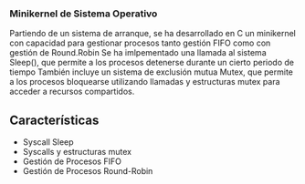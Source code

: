 ### Minikernel de Sistema Operativo
Partiendo de un sistema de arranque, se ha desarrollado en C un minikernel con capacidad para gestionar procesos tanto gestión FIFO como con gestión de Round.Robin
Se ha imlpementado una llamada al sistema Sleep(), que permite a los procesos detenerse durante un cierto periodo de tiempo
También incluye un sistema de exclusión mutua Mutex, que permite a los procesos bloquearse utilizando llamadas y estructuras mutex para acceder a recursos compartidos.

## Características
- Syscall Sleep
- Syscalls y estructuras mutex
- Gestión de Procesos FIFO
- Gestión de Procesos Round-Robin
